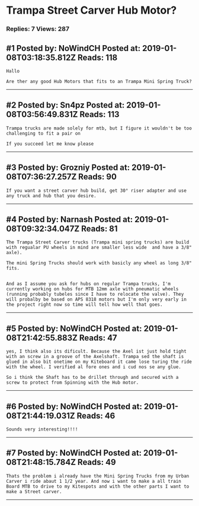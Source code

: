 # Trampa Street Carver Hub Motor?

### Replies: 7 Views: 287

## \#1 Posted by: NoWindCH Posted at: 2019-01-08T03:18:35.812Z Reads: 118

```
Hallo

Are ther any good Hub Motors that fits to an Trampa Mini Spring Truck?
```

---
## \#2 Posted by: Sn4pz Posted at: 2019-01-08T03:56:49.831Z Reads: 113

```
Trampa trucks are made solely for mtb, but I figure it wouldn't be too challenging to fit a pair on

If you succeed let me know please
```

---
## \#3 Posted by: Grozniy Posted at: 2019-01-08T07:36:27.257Z Reads: 90

```
If you want a street carver hub build, get 30° riser adapter and use any truck and hub that you desire.
```

---
## \#4 Posted by: Narnash Posted at: 2019-01-08T09:32:34.047Z Reads: 81

```
The Trampa Street Carver trucks (Trampa mini spring trucks) are build with regualar PU wheels in mind are smaller less wide  and have a 3/8" axle).

The mini Spring Trucks should work with basicly any wheel as long 3/8" fits.


And as I assume you ask for hubs on regular Trampa trucks, I'm currently working on hubs for MTB 12mm axle with pneumatic wheels (running probably tubeles since I have to relocate the valve). They will probalby be based on APS 8318 motors but I'm only very early in the project right now so time will tell how well that goes.
```

---
## \#5 Posted by: NoWindCH Posted at: 2019-01-08T21:42:55.883Z Reads: 47

```
yes, I think also its dificult. Because the Axel ist just hold tight with an screw in a groove of the Axelshaft. Trampa sed the shaft is glued in also bit onetime on my Kiteboard it came lose turing the ride with the wheel. I verified al fore ones and i cud nos se any glue.

So i think the Shaft has to be drillet through and secured with a screw to protect from Spinning with the Hub motor.
```

---
## \#6 Posted by: NoWindCH Posted at: 2019-01-08T21:44:19.031Z Reads: 46

```
Sounds very interesting!!!!
```

---
## \#7 Posted by: NoWindCH Posted at: 2019-01-08T21:48:15.784Z Reads: 49

```
Thats the problem i already have the Mini Spring Trucks from my Urban Carver i ride abaut 1 1/2 year. And now i want to make a all train Board MTB to drive to my Kitespots and with the other parts I want to make a Street carver.
```

---
